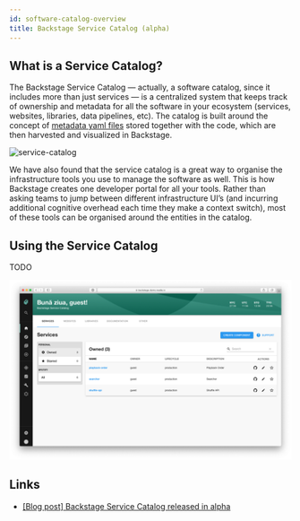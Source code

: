 ```yaml
---
id: software-catalog-overview
title: Backstage Service Catalog (alpha)
---
```


## What is a Service Catalog?

The Backstage Service Catalog — actually, a software catalog, since it includes
more than just services — is a centralized system that keeps track of ownership
and metadata for all the software in your ecosystem (services, websites,
libraries, data pipelines, etc). The catalog is built around the concept of
[metadata yaml files](../../architecture-decisions/adr002-default-catalog-file-format.md#format)
stored together with the code, which are then harvested and visualized in
Backstage.

![service-catalog](https://backstage.io/blog/assets/6/header.png)

We have also found that the service catalog is a great way to organise the
infrastructure tools you use to manage the software as well. This is how
Backstage creates one developer portal for all your tools. Rather than asking
teams to jump between different infrastructure UI’s (and incurring additional
cognitive overhead each time they make a context switch), most of these tools
can be organised around the entities in the catalog.

## Using the Service Catalog

TODO

![](../../assets/software-catalog/service-catalog-home.png)

## Links

- [[Blog post] Backstage Service Catalog released in alpha](https://backstage.io/blog/2020/06/22/backstage-service-catalog-alpha)
